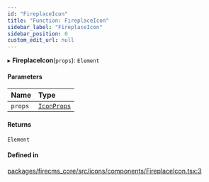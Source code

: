 ```yaml
---
id: "FireplaceIcon"
title: "Function: FireplaceIcon"
sidebar_label: "FireplaceIcon"
sidebar_position: 0
custom_edit_url: null
---
```


▸ **FireplaceIcon**(`props`): `Element`

#### Parameters

| Name | Type |
| :------ | :------ |
| `props` | [`IconProps`](../types/IconProps.md) |

#### Returns

`Element`

#### Defined in

[packages/firecms_core/src/icons/components/FireplaceIcon.tsx:3](https://github.com/FireCMSco/firecms/blob/d45f3739/packages/firecms_core/src/icons/components/FireplaceIcon.tsx#L3)
